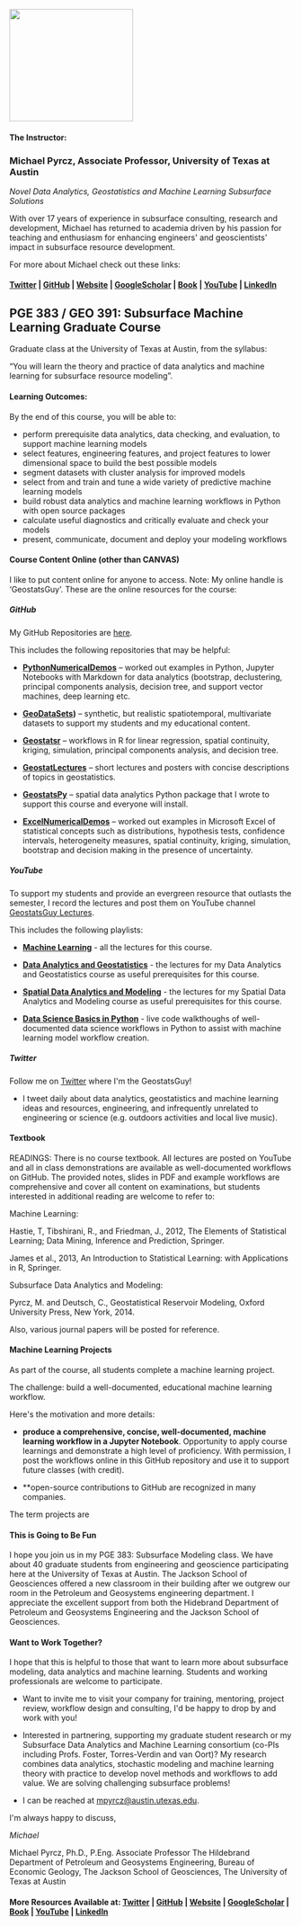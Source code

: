 <p>
    <img src="https://github.com/GeostatsGuy/GeostatsPy/blob/master/TCG_color_logo.png" width="220" height="200" />
</p>

#### The Instructor:

### Michael Pyrcz, Associate Professor, University of Texas at Austin 
*Novel Data Analytics, Geostatistics and Machine Learning Subsurface Solutions*

With over 17 years of experience in subsurface consulting, research and development, Michael has returned to academia driven by his passion for teaching and enthusiasm for enhancing engineers' and geoscientists' impact in subsurface resource development. 

For more about Michael check out these links:

#### [Twitter](https://twitter.com/geostatsguy) | [GitHub](https://github.com/GeostatsGuy) | [Website](http://michaelpyrcz.com) | [GoogleScholar](https://scholar.google.com/citations?user=QVZ20eQAAAAJ&hl=en&oi=ao) | [Book](https://www.amazon.com/Geostatistical-Reservoir-Modeling-Michael-Pyrcz/dp/0199731446) | [YouTube](https://www.youtube.com/channel/UCLqEr-xV-ceHdXXXrTId5ig)  | [LinkedIn](https://www.linkedin.com/in/michael-pyrcz-61a648a1)

## PGE 383 / GEO 391: Subsurface Machine Learning Graduate Course
Graduate class at the University of Texas at Austin, from the syllabus:

“You will learn the theory and practice of data analytics and machine learning for subsurface resource modeling”.

#### Learning Outcomes: 

By the end of this course, you will be able to: 

* perform prerequisite data analytics, data checking, and evaluation, to support machine learning models 
* select features, engineering features, and project features to lower dimensional space to build the best possible models 
* segment datasets with cluster analysis for improved models 
* select from and train and tune a wide variety of predictive machine learning models 
* build robust data analytics and machine learning workflows in Python with open source packages 
* calculate useful diagnostics and critically evaluate and check your models 
* present, communicate, document and deploy your modeling workflows  

#### Course Content Online (other than CANVAS)

I like to put content online for anyone to access.  Note: My online handle is ‘GeostatsGuy’. These are the online resources for the course:

##### GitHub

My GitHub Repositories are [here](https://github.com/GeostatsGuy).

This includes the following repositories that may be helpful:

* **[PythonNumericalDemos](https://github.com/GeostatsGuy/PythonNumericalDemos)** – worked out examples in Python, Jupyter Notebooks with Markdown for data analytics (bootstrap, declustering, principal components analysis, decision tree, and support vector machines, deep learning etc.

* **[GeoDataSets](https://github.com/GeostatsGuy/GeoDataSets))** – synthetic, but realistic spatiotemporal, multivariate datasets to support my students and my educational content.
   
* **[Geostatsr]()** – workflows in R for linear regression, spatial continuity, kriging, simulation, principal components analysis, and decision tree.
    
* **[GeostatLectures](https://github.com/GeostatsGuy/GeostatsLectures)** – short lectures and posters with concise descriptions of topics in geostatistics.

* **[GeostatsPy](https://github.com/GeostatsGuy/GeostatsPy)** – spatial data analytics Python package that I wrote to support this course and everyone will install.

* **[ExcelNumericalDemos](https://github.com/GeostatsGuy/ExcelNumericalDemos)** – worked out examples in Microsoft Excel of statistical concepts such as distributions, hypothesis tests, confidence intervals, heterogeneity measures, spatial continuity, kriging, simulation, bootstrap and decision making in the presence of uncertainty.

##### YouTube

To support my students and provide an evergreen resource that outlasts the semester, I record the lectures and post them on YouTube channel [GeostatsGuy Lectures](https://www.youtube.com/channel/UCLqEr-xV-ceHdXXXrTId5ig).

This includes the following playlists:

* **[Machine Learning](https://www.youtube.com/playlist?list=PLG19vXLQHvSC2ZKFIkgVpI9fCjkN38kwf)** - all the lectures for this course.

* **[Data Analytics and Geostatistics](https://www.youtube.com/playlist?list=PLG19vXLQHvSB-D4XKYieEku9GQMQyAzjJ)** - the lectures for my Data Analytics and Geostatistics course as useful prerequisites for this course.

* **[Spatial Data Analytics and Modeling](https://www.youtube.com/playlist?list=PLG19vXLQHvSDUmEOmBoaxGbFAbvaLdfx4)** - the lectures for my Spatial Data Analytics and Modeling course as useful prerequisites for this course.

* **[Data Science Basics in Python](https://www.youtube.com/playlist?list=PLG19vXLQHvSAufDFgZEFAYQEwMJXklnQV)** - live code walkthoughs of well-documented data science workflows in Python to assist with machine learning model workflow creation.


##### Twitter

Follow me on [Twitter](https://twitter.com/GeostatsGuy) where I'm the GeostatsGuy!

* I tweet daily about data analytics, geostatistics and machine learning ideas and resources, engineering, and infrequently unrelated to engineering or science (e.g. outdoors activities and local live music).

#### Textbook
 
READINGS: There is no course textbook. All lectures are posted on YouTube and all in class demonstrations are available as well-documented workflows on GitHub. The provided notes, slides in PDF and example workflows are comprehensive and cover all content on examinations, but students interested in additional reading are welcome to refer to:

Machine Learning:

Hastie, T, Tibshirani, R., and Friedman, J., 2012, The Elements of Statistical Learning; Data Mining, Inference and Prediction, Springer.

James et al., 2013, An Introduction to Statistical Learning: with Applications in R, Springer.

Subsurface Data Analytics and Modeling:

Pyrcz, M. and Deutsch, C., Geostatistical Reservoir Modeling, Oxford University Press, New York, 2014.                                  

Also, various journal papers will be posted for reference.    

#### Machine Learning Projects

As part of the course, all students complete a machine learning project. 

The challenge: build a well-documented, educational machine learning workflow.

Here's the motivation and more details:

* **produce a comprehensive, concise, well-documented, machine learning workflow in a Jupyter Notebook**. Opportunity to apply course learnings and demonstrate a high level of proficiency. With permission, I post the workflows online in this GitHub repository and use it to support future classes (with credit).

* **open-source contributions to GitHub are recognized in many companies.

The term projects are 

#### This is Going to Be Fun

I hope you join us in my PGE 383: Subsurface Modeling class. We have about 40 graduate students from engineering and geoscience participating here at the University of Texas at Austin. The Jackson School of Geosciences offered a new classroom in their building after we outgrew our room in the Petroleum and Geosystems engineering department. I appreciate the excellent support from both the Hidebrand Department of Petroleum and Geosystems Engineering and the Jackson School of Geosciences.

#### Want to Work Together?

I hope that this is helpful to those that want to learn more about subsurface modeling, data analytics and machine learning. Students and working professionals are welcome to participate.

* Want to invite me to visit your company for training, mentoring, project review, workflow design and consulting, I'd be happy to drop by and work with you! 

* Interested in partnering, supporting my graduate student research or my Subsurface Data Analytics and Machine Learning consortium (co-PIs including Profs. Foster, Torres-Verdin and van Oort)? My research combines data analytics, stochastic modeling and machine learning theory with practice to develop novel methods and workflows to add value. We are solving challenging subsurface problems!

* I can be reached at mpyrcz@austin.utexas.edu.

I'm always happy to discuss,

*Michael*

Michael Pyrcz, Ph.D., P.Eng. Associate Professor The Hildebrand Department of Petroleum and Geosystems Engineering, Bureau of Economic Geology, The Jackson School of Geosciences, The University of Texas at Austin

#### More Resources Available at: [Twitter](https://twitter.com/geostatsguy) | [GitHub](https://github.com/GeostatsGuy) | [Website](http://michaelpyrcz.com) | [GoogleScholar](https://scholar.google.com/citations?user=QVZ20eQAAAAJ&hl=en&oi=ao) | [Book](https://www.amazon.com/Geostatistical-Reservoir-Modeling-Michael-Pyrcz/dp/0199731446) | [YouTube](https://www.youtube.com/channel/UCLqEr-xV-ceHdXXXrTId5ig)  | [LinkedIn](https://www.linkedin.com/in/michael-pyrcz-61a648a1)

